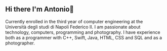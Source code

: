 ## Hi there I'm Antonio👋

Currently enrolled in the third year of computer engineering at the Università degli studi di Napoli Federico II. I am passionate about technology, computers, programming and photography. 
I have experience both as a programmer with C++, Swift, Java, HTML, CSS and SQL and as a photographer.
